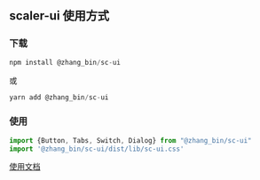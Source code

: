 scaler-ui 使用方式
---------

### 下载
```javascript
npm install @zhang_bin/sc-ui
```
或
```javascript
yarn add @zhang_bin/sc-ui
```

### 使用
 ```javascript
 import {Button, Tabs, Switch, Dialog} from "@zhang_bin/sc-ui"
 import '@zhang_bin/sc-ui/dist/lib/sc-ui.css'
 ```
[使用文档](https://zhangbin2013.github.io/sc-ui-website/#/)
